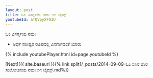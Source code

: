 ```yaml
---
layout: post
title: ಓಂ ವಿಸರ್ಗ್ಗಯ ನಮಃ ೧೧ ಟೈಮ್ಸ್
youtubeId: aTQVpyXFO1U
---
```

 
 
 ಓಂ ವಿಸರ್ಗ್ಗಯ ನಮಃ  
 
 -  ಅರ್ಧ ನರೀಶ್ವರ ರೂಪದಲ್ಲಿ ವಿಸರ್ಗಾದಂತೆ ಯಾರು 
 
  
 
  
 
 
 
 
 
 


{% include youtubePlayer.html id=page.youtubeId %}
 
[Next]({{ site.baseurl }}{% link  split1/_posts/2014-09-09-ಓಂ ಸಸಿನೆ ಹಾರ ಸುಲೋಚನಯ ನಮಃ ೧೧ ಟೈಮ್ಸ್.md%})
 
